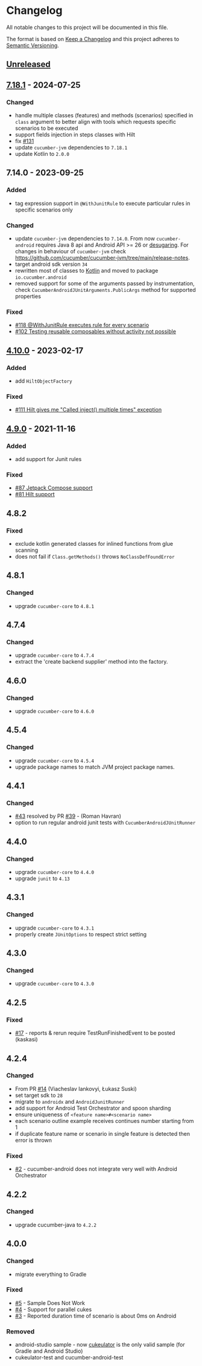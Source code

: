 # Changelog

All notable changes to this project will be documented in this file.

The format is based on [Keep a Changelog](http://keepachangelog.com/)
and this project adheres to [Semantic Versioning](http://semver.org/).

## [Unreleased]

## [7.18.1] - 2024-07-25
### Changed
- handle multiple classes (features) and methods (scenarios) specified in `class` argument to better align with tools which requests specific scenarios to be executed
- support fields injection in steps classes with Hilt
- fix [#131](https://github.com/cucumber/cucumber-android/issues/131)
- update `cucumber-jvm` dependencies to `7.18.1`
- update Kotlin to `2.0.0`

## 7.14.0 - 2023-09-25
### Added
- tag expression support in `@WithJunitRule` to execute particular rules in specific scenarios only

### Changed
- update `cucumber-jvm` dependencies to `7.14.0`. From now `cucumber-android` requires Java 8 api and Android API >= 26 or [desugaring](https://developer.android.com/studio/write/java8-support-table). For changes in behaviour of `cucumber-jvm` check https://github.com/cucumber/cucumber-jvm/tree/main/release-notes.
- target android sdk version `34`
- rewritten most of classes to [Kotlin](https://kotlinlang.org/) and moved to package `io.cucumber.android`
- removed support for some of the arguments passed by instrumentation, check `CucumberAndroidJUnitArguments.PublicArgs` method for supported properties

### Fixed
- [#118 @WithJunitRule executes rule for every scenario](https://github.com/cucumber/cucumber-android/issues/118)
- [#102 Testing reusable composables without activity not possible](https://github.com/cucumber/cucumber-android/issues/102)

## [4.10.0] - 2023-02-17
### Added
- add `HiltObjectFactory`

### Fixed
- [#111 Hilt gives me "Called inject() multiple times" exception](https://github.com/cucumber/cucumber-android/issues/111)

## [4.9.0] - 2021-11-16
### Added
- add support for Junit rules

### Fixed
- [#87 Jetpack Compose support](https://github.com/cucumber/cucumber-android/issues/87)
- [#81 Hilt support](https://github.com/cucumber/cucumber-android/issues/81)

## 4.8.2
### Fixed
- exclude kotlin generated classes for inlined functions from glue scanning
- does not fail if `Class.getMethods()` throws `NoClassDefFoundError`

## 4.8.1
### Changed
- upgrade `cucumber-core` to `4.8.1`

## 4.7.4
### Changed
- upgrade `cucumber-core` to `4.7.4`
- extract the 'create backend supplier' method into the factory.

## 4.6.0
### Changed
- upgrade `cucumber-core` to `4.6.0`

## 4.5.4
### Changed
- upgrade `cucumber-core` to `4.5.4`
- upgrade package names to match JVM project package names.

## 4.4.1
### Changed
- [#43](https://github.com/cucumber/cucumber-android/issues/43) resolved by PR [#39](https://github.com/cucumber/cucumber-android/pull/39) - (Roman Havran)
- option to run regular android junit tests with `CucumberAndroidJUnitRunner`

## 4.4.0
### Changed
- upgrade `cucumber-core` to `4.4.0`
- upgrade `junit` to `4.13`

## 4.3.1
### Changed
- upgrade `cucumber-core` to `4.3.1`
- properly create `JUnitOptions` to respect strict setting

## 4.3.0
### Changed
- upgrade `cucumber-core` to `4.3.0`

## 4.2.5
### Fixed
- [#17](https://github.com/cucumber/cucumber-android/pull/17) - reports & rerun require TestRunFinishedEvent to be posted (kaskasi)

## 4.2.4
### Changed
- From PR [#14](https://github.com/cucumber/cucumber-android/pull/14) (Viacheslav Iankovyi, Łukasz Suski)
- set target sdk to `28`
- migrate to `androidx` and `AndroidJunitRunner`
- add support for Android Test Orchestrator and spoon sharding
- ensure uniqueness of `<feature name>#<scenario name>`
- each scenario outline example receives continues number starting from 1
- if duplicate feature name or scenario in single feature is detected then error is thrown

### Fixed
- [#2](https://github.com/cucumber/cucumber-android/issues/2) - cucumber-android does not integrate very well with Android Orchestrator

## 4.2.2
### Changed
- upgrade cucumber-java to `4.2.2`

## 4.0.0
### Changed
- migrate everything to Gradle

### Fixed
- [#5](https://github.com/cucumber/cucumber-android/issues/5) - Sample Does Not Work
- [#4](https://github.com/cucumber/cucumber-android/issues/4) - Support for parallel cukes
- [#3](https://github.com/cucumber/cucumber-android/issues/3) - Reported duration time of scenario is about 0ms on Android

### Removed
- android-studio sample - now [cukeulator](https://github.com/cucumber/cucumber-android/tree/master/cukeulator) is the only valid sample (for Gradle and Android Studio)
- cukeulator-test and cucumber-android-test

[Unreleased]: https://github.com/cucumber/cucumber-jvm/compare/v7.18.1...HEAD
[7.18.1]: https://github.com/cucumber/cucumber-jvm/compare/v7.18.0...v7.18.1
[4.10.0]: https://github.com/cucumber/cucumber-jvm/compare/v4.10.0...v7.18.0
[4.9.0]: https://github.com/cucumber/cucumber-jvm/compare/v4.9.0...v4.10.0
